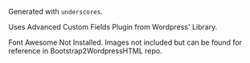 

Generated with `underscores`.

Uses Advanced Custom Fields Plugin from Wordpress' Library. 

Font Awesome Not Installed. Images not included but can be found for reference in Bootstrap2WordpressHTML repo. 
